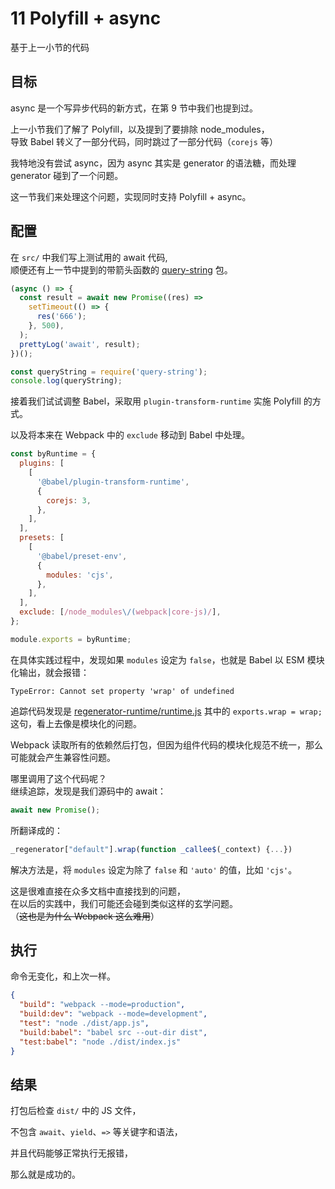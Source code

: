 # 11 Polyfill + async

基于上一小节的代码

## 目标

async 是一个写异步代码的新方式，在第 9 节中我们也提到过。

上一小节我们了解了 Polyfill，以及提到了要排除 node_modules，  
导致 Babel 转义了一部分代码，同时跳过了一部分代码（`corejs` 等）

我特地没有尝试 async，因为 async 其实是 generator 的语法糖，而处理 generator 碰到了一个问题。

这一节我们来处理这个问题，实现同时支持 Polyfill + async。

## 配置

在 `src/` 中我们写上测试用的 await 代码,  
顺便还有上一节中提到的带箭头函数的 [query-string](https://unpkg.com/query-string) 包。

```js
(async () => {
  const result = await new Promise((res) =>
    setTimeout(() => {
      res('666');
    }, 500),
  );
  prettyLog('await', result);
})();

const queryString = require('query-string');
console.log(queryString);
```

接着我们试试调整 Babel，采取用 `plugin-transform-runtime` 实施 Polyfill 的方式。

以及将本来在 Webpack 中的 `exclude` 移动到 Babel 中处理。

```js
const byRuntime = {
  plugins: [
    [
      '@babel/plugin-transform-runtime',
      {
        corejs: 3,
      },
    ],
  ],
  presets: [
    [
      '@babel/preset-env',
      {
        modules: 'cjs',
      },
    ],
  ],
  exclude: [/node_modules\/(webpack|core-js)/],
};

module.exports = byRuntime;
```

在具体实践过程中，发现如果 `modules` 设定为 `false`，也就是 Babel 以 ESM 模块化输出，就会报错：

`TypeError: Cannot set property 'wrap' of undefined`

追踪代码发现是 [regenerator-runtime/runtime.js](https://github.com/facebook/regenerator/blob/master/packages/regenerator-runtime/runtime.js) 其中的 `exports.wrap = wrap;` 这句，看上去像是模块化的问题。

Webpack 读取所有的依赖然后打包，但因为组件代码的模块化规范不统一，那么可能就会产生兼容性问题。

哪里调用了这个代码呢？  
继续追踪，发现是我们源码中的 await：

```js
await new Promise();
```

所翻译成的：

```js
_regenerator["default"].wrap(function _callee$(_context) {...})
```

解决方法是，将 `modules` 设定为除了 `false` 和 `'auto'` 的值，比如 `'cjs'`。

这是很难直接在众多文档中直接找到的问题，  
在以后的实践中，我们可能还会碰到类似这样的玄学问题。  
（~~这也是为什么 Webpack 这么难用~~）

## 执行

命令无变化，和上次一样。

```json
{
  "build": "webpack --mode=production",
  "build:dev": "webpack --mode=development",
  "test": "node ./dist/app.js",
  "build:babel": "babel src --out-dir dist",
  "test:babel": "node ./dist/index.js"
}
```

## 结果

打包后检查 `dist/` 中的 JS 文件，

不包含 `await`、`yield`、`=>` 等关键字和语法，

并且代码能够正常执行无报错，

那么就是成功的。
